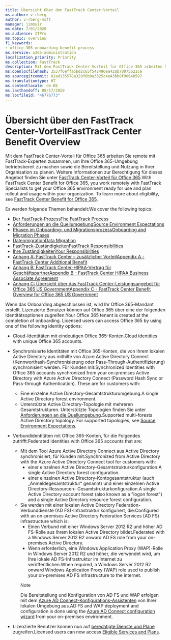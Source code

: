 ```yaml
---
title: Übersicht über den FastTrack Center-Vorteil
ms.author: v-rberg
author: v-rberg-msft
manager: jimmuir
ms.date: 7/01/2020
ms.audience: ITPro
ms.topic: overview
f1_keywords:
- office-365-onboarding-benefit-process
ms.service: o365-administration
localization_priority: Priority
ms.collection: FastTrack
description: Mit dem FastTrack Center-Vorteil für Office 365 arbeiten Sie remote mit FastTrack-Experten zusammen, um Ihre Office 365-Umgebung betriebsbereit zu machen sowie die Bereitstellung und Nutzung in Ihrer Organisation zu planen. Weitere Informationen zur Berechtigung für dieses Angebot finden Sie unter „FastTrack Center-Vorteil für Office 365“.
ms.openlocfilehash: 3537f6effa5bd2c65f542496ea42ab70075621ce
ms.sourcegitcommit: 81ad135578a329f8b0a3325c4e43bb8f90648597
ms.translationtype: HT
ms.contentlocale: de-DE
ms.lasthandoff: 08/17/2020
ms.locfileid: "46776773"
---
```

# <a name="fasttrack-center-benefit-overview"></a><span data-ttu-id="ae1b9-104">Übersicht über den FastTrack Center-Vorteil</span><span class="sxs-lookup"><span data-stu-id="ae1b9-104">FastTrack Center Benefit Overview</span></span>

<span data-ttu-id="ae1b9-p102">Mit dem FastTrack Center-Vorteil für Office 365 arbeiten Sie remote mit FastTrack-Experten zusammen, um Ihre Office 365-Umgebung betriebsbereit zu machen sowie die Bereitstellung und Nutzung in Ihrer Organisation zu planen. Weitere Informationen zur Berechtigung für dieses Angebot finden Sie unter [FastTrack Center-Vorteil für Office 365](O365-fasttrack-benefit-for-office-365.md).</span><span class="sxs-lookup"><span data-stu-id="ae1b9-p102">With FastTrack Center Benefit for Office 365, you work remotely with FastTrack Specialists to get your Office 365 environment ready for use and plan rollout and usage within your organization. To learn more about eligibility, see [FastTrack Center Benefit for Office 365](O365-fasttrack-benefit-for-office-365.md).</span></span>
  
<span data-ttu-id="ae1b9-107">Es werden folgende Themen behandelt:</span><span class="sxs-lookup"><span data-stu-id="ae1b9-107">We cover the following topics:</span></span>
- [<span data-ttu-id="ae1b9-108">Der FastTrack-Prozess</span><span class="sxs-lookup"><span data-stu-id="ae1b9-108">The FastTrack Process</span></span>](O365-fasttrack-process.md) 
- [<span data-ttu-id="ae1b9-109">Anforderungen an die Quellumgebung</span><span class="sxs-lookup"><span data-stu-id="ae1b9-109">Source Environment Expectations</span></span>](O365-source-environment-expectations.md)
- [<span data-ttu-id="ae1b9-110">Phasen im Onboarding- und Migrationsprozess</span><span class="sxs-lookup"><span data-stu-id="ae1b9-110">Onboarding and Migration Phases</span></span>](O365-onboarding-and-migration.md)
- [<span data-ttu-id="ae1b9-111">Datenmigration</span><span class="sxs-lookup"><span data-stu-id="ae1b9-111">Data Migration</span></span>](O365-data-migration.md)
- [<span data-ttu-id="ae1b9-112">FastTrack-Zuständigkeiten</span><span class="sxs-lookup"><span data-stu-id="ae1b9-112">FastTrack Responsibilities</span></span>](O365-fasttrack-responsibilities.md)
- [<span data-ttu-id="ae1b9-113">Ihre Zuständigkeiten</span><span class="sxs-lookup"><span data-stu-id="ae1b9-113">Your Responsibilities</span></span>](O365-your-responsibilities.md) 
- [<span data-ttu-id="ae1b9-114">Anhang A: FastTrack Center – zusätzlicher Vorteil</span><span class="sxs-lookup"><span data-stu-id="ae1b9-114">Appendix A - FastTrack Center Additional Benefit</span></span>](O365-fasttrack-additional-benefits.md)
- [<span data-ttu-id="ae1b9-115">Anhang B: FastTrack Center-HIPAA-Vertrag für Geschäftspartner</span><span class="sxs-lookup"><span data-stu-id="ae1b9-115">Appendix B - FastTrack Center HIPAA Business Associate Agreement</span></span>](O365-hipaa-business-associate-agreement.md)
- [<span data-ttu-id="ae1b9-116">Anhang C: Übersicht über das FastTrack Center-Leistungsangebot für Office 365 US Government</span><span class="sxs-lookup"><span data-stu-id="ae1b9-116">Appendix C - FastTrack Center Benefit Overview for Office 365 US Government</span></span>](US-Gov-appendix-overview.md)
    
<span data-ttu-id="ae1b9-p103">Wenn das Onboarding abgeschlossen ist, wird Ihr Office 365-Mandant erstellt. Lizenzierte Benutzer können auf Office 365 über eine der folgenden Identitätsoptionen zugreifen:</span><span class="sxs-lookup"><span data-stu-id="ae1b9-p103">Your Office 365 tenant is created at the completion of onboarding. Licensed users can access Office 365 by using one of the following identity options:</span></span>
- <span data-ttu-id="ae1b9-119">Cloud-Identitäten mit eindeutigen Office 365-Konten.</span><span class="sxs-lookup"><span data-stu-id="ae1b9-119">Cloud identities with unique Office 365 accounts.</span></span>
- <span data-ttu-id="ae1b9-p104">Synchronisierte Identitäten mit Office 365-Konten, die von Ihrem lokalen Active Directory aus mithilfe von Azure Active Directory Connect (Kennworthash-Synchronisierung oder Pass-Through-Authentifizierung) synchronisiert werden. Für Kunden mit:</span><span class="sxs-lookup"><span data-stu-id="ae1b9-p104">Synchronized Identities with Office 365 accounts synchronized from your on-premises Active Directory with Azure Active Directory Connect (Password Hash Sync or Pass-through Authentication). These are for customers with:</span></span>
  - <span data-ttu-id="ae1b9-122">Eine einzelne Active Directory-Gesamtstrukturumgebung.</span><span class="sxs-lookup"><span data-stu-id="ae1b9-122">A single Active Directory forest environment.</span></span>
  - <span data-ttu-id="ae1b9-p105">Unterstützte Active Directory-Topologie mit mehreren Gesamtstrukturen. Unterstützte Topologien finden Sie unter [Anforderungen an die Quellumgebung](O365-source-environment-expectations.md).</span><span class="sxs-lookup"><span data-stu-id="ae1b9-p105">Supported multi-forests Active Directory topology. For supported topologies, see [Source Environment Expectations](O365-source-environment-expectations.md).</span></span>
- <span data-ttu-id="ae1b9-125">Verbundidentitäten mit Office 365-Konten, für die Folgendes zutrifft:</span><span class="sxs-lookup"><span data-stu-id="ae1b9-125">Federated identities with Office 365 accounts that are:</span></span>
  - <span data-ttu-id="ae1b9-126">Mit dem Tool Azure Active Directory Connect aus Active Directory synchronisiert, für Kunden mit:</span><span class="sxs-lookup"><span data-stu-id="ae1b9-126">Synchronized from Active Directory with the Azure Active Directory Connect tool for customers with:</span></span>
      - <span data-ttu-id="ae1b9-127">einer einzelnen Active Directory-Gesamtstrukturkonfiguration.</span><span class="sxs-lookup"><span data-stu-id="ae1b9-127">A single Active Directory forest configuration.</span></span>
      - <span data-ttu-id="ae1b9-128">einer einzelnen Active Directory-Kontogesamtstruktur (auch „Anmeldegesamtstruktur“ genannt) und einer einzelnen Active Directory-Ressourcen- Gesamtstrukturkonfiguration.</span><span class="sxs-lookup"><span data-stu-id="ae1b9-128">A single Active Directory account forest (also known as a "logon forest") and a single Active Directory resource forest configuration.</span></span>
  - <span data-ttu-id="ae1b9-129">Sie werden mit einer lokalen Active Directory Federation-Verbunddienste (AD FS)-Infrastruktur konfiguriert, die:</span><span class="sxs-lookup"><span data-stu-id="ae1b9-129">Configured with an on-premises Active Directory Federation Services (AD FS) infrastructure which is:</span></span>
      - <span data-ttu-id="ae1b9-130">Einen Verbund mit einer Windows Server 2012 R2 und höher AD FS-Rolle aus Ihrem lokalen Active Directory bildet.</span><span class="sxs-lookup"><span data-stu-id="ae1b9-130">Federated with a Windows Server 2012 R2 onward AD FS role from your on-premises Active Directory.</span></span>
      - <span data-ttu-id="ae1b9-131">Wenn erforderlich, eine Windows Application Proxy (WAP)-Rolle in Windows Server 2012 R2 und höher, die verwendet wird, um Ihre lokale AD FS-Infrastruktur im Internet zu veröffentlichen.</span><span class="sxs-lookup"><span data-stu-id="ae1b9-131">When required, a Windows Server 2012 R2 onward Windows Application Proxy (WAP) role used to publish your on-premises AD FS infrastructure to the internet.</span></span>
    > [!NOTE]
    > <span data-ttu-id="ae1b9-132">Die Bereitstellung und Konfiguration von AD FS und WAP erfolgen mit dem [Azure AD Connect-Konfigurations-Assistenten](https://go.microsoft.com/fwlink/?linkid=844794) von Ihrer lokalen Umgebung aus.</span><span class="sxs-lookup"><span data-stu-id="ae1b9-132">AD FS and WAP deployment and configuration is done using the [Azure AD Connect configuration wizard](https://go.microsoft.com/fwlink/?linkid=844794) from your on-premises environment.</span></span> 
  
- <span data-ttu-id="ae1b9-133">Lizenzierte Benutzer können nun auf [berechtigte Dienste und Pläne](M365-eligible-services-and-plans.md) zugreifen.</span><span class="sxs-lookup"><span data-stu-id="ae1b9-133">Licensed users can now access [Eligible Services and Plans](M365-eligible-services-and-plans.md).</span></span>


